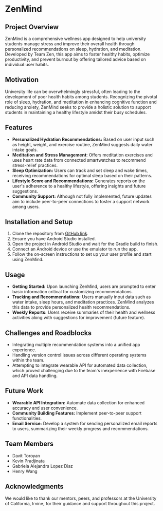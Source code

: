 # ZenMind

## Project Overview
ZenMind is a comprehensive wellness app designed to help university students manage stress and improve their overall health through personalized recommendations on sleep, hydration, and meditation. Developed by Team Zen, this app aims to foster healthy habits, optimize productivity, and prevent burnout by offering tailored advice based on individual user habits.

## Motivation
University life can be overwhelmingly stressful, often leading to the development of poor health habits among students. Recognizing the pivotal role of sleep, hydration, and meditation in enhancing cognitive function and reducing anxiety, ZenMind seeks to provide a holistic solution to support students in maintaining a healthy lifestyle amidst their busy schedules.

## Features
- **Personalized Hydration Recommendations:** Based on user input such as height, weight, and exercise routine, ZenMind suggests daily water intake goals.
- **Meditation and Stress Management:** Offers meditation exercises and uses heart rate data from connected smartwatches to recommend stress-relief practices.
- **Sleep Optimization:** Users can track and set sleep and wake times, receiving recommendations for optimal sleep based on their patterns.
- **Lifestyle Score and Recommendations:** Generates reports on the user's adherence to a healthy lifestyle, offering insights and future suggestions.
- **Community Support:** Although not fully implemented, future updates aim to include peer-to-peer connections to foster a support network among users.

## Installation and Setup
1. Clone the repository from [GitHub link](#).
2. Ensure you have Android Studio installed.
3. Open the project in Android Studio and wait for the Gradle build to finish.
4. Connect an Android device or use the emulator to run the app.
5. Follow the on-screen instructions to set up your user profile and start using ZenMind.

## Usage
- **Getting Started:** Upon launching ZenMind, users are prompted to enter basic information critical for customizing recommendations.
- **Tracking and Recommendations:** Users manually input data such as water intake, sleep hours, and meditation practices. ZenMind analyzes this data to provide personalized health recommendations.
- **Weekly Reports:** Users receive summaries of their health and wellness activities along with suggestions for improvement (future feature).

## Challenges and Roadblocks
- Integrating multiple recommendation systems into a unified app experience.
- Handling version control issues across different operating systems within the team.
- Attempting to integrate wearable API for automated data collection, which proved challenging due to the team's inexperience with Firebase and API data handling.

## Future Work
- **Wearable API Integration:** Automate data collection for enhanced accuracy and user convenience.
- **Community Building Features:** Implement peer-to-peer support functionalities.
- **Email Service:** Develop a system for sending personalized email reports to users, summarizing their weekly progress and recommendations.

## Team Members
- Davit Toroyan
- Kevin Pradjinata
- Gabriela Alejandra Lopez Diaz
- Henry Wang

## Acknowledgments
We would like to thank our mentors, peers, and professors at the University of California, Irvine, for their guidance and support throughout this project.

